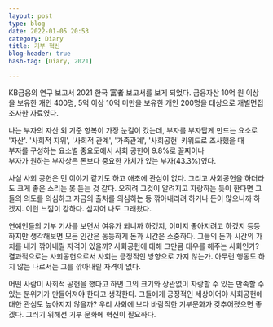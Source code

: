 ```yaml
---
layout: post
type: blog
date: 2022-01-05 20:53
category: Diary
title: 기부 혁신
blog-header: true
hash-tag: [Diary, 2021]

---
```


KB금융의 연구 보고서 2021 한국 富者 보고서를 보게 되었다.
금융자산 10억 원 이상을 보유한 개인 400명, 5억 이상 10억 미만을 보유한 개인 200명을 대상으로 개별면접 조사한 자료였다.

나는 부자의 자산 외 기준 항복이 가장 눈길이 갔는데, 
부자를 부자답게 만드는 요소로 '자산'. '사회적 지위', '사회적 관계', '가족관계', '사회공헌' 키워드로 조사했을 때  
부자를 구성하는 요소별 중요도에서 사회 공헌이 9.8%로 꼴찌이나  
부자가 원하는 부자상은 돈보다 중요한 가치가 있는 부자(43.3%)였다.

사실 사회 공헌은 먼 이야기 같기도 하고 애초에 관심이 없다.
그리고 사회공헌을 하더라도 크게 좋은 소리는 못 듣는 것 같다.
오히려 그것이 알려지고 자랑하는 듯이 한다면 그들의 의도를 의심하고 자금의 출처를 의심하는 등 깎아내리려 하거나 돈이 많으니까 하겠지. 이런 느낌이 강하다.
심지어 나도 그래왔다.

연예인들의 기부 기사를 보면서 여유가 되니까 하겠지, 이미지 좋아지려고 하겠지 등등
하지만 생각해보면 모든 인간은 동등하게 돈과 시간은 소중하다.
그들의 돈과 시간의 가치를 내가 깎아내릴 자격이 있을까?
사회공헌에 대해 그만큼 대우를 해주는 사회인가?
결과적으로는 사회공헌으로서 사회는 긍정적인 방향으로 가지 않는가.
아무런 행동도 하지 않는 나로서는 그를 깎아내릴 자격이 없다.

어떤 사람이 사회적 공헌을 했다고 하면 그의 크기와 상관없이 자랑할 수 있는 만족할 수 있는 분위기가 만들어져야 한다고 생각한다.
그들에게 긍정적인 세상이어야 사회공헌에 대한 관심도 높아지지 않을까?
우리 사회에 보다 바람직한 기부문화가 갖추어졌으면 좋겠다.
그러기 위해선 기부 문화에 혁신이 필요하다.